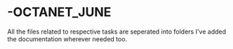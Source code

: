 # -OCTANET_JUNE
All the files related to respective tasks are seperated into folders
I've added the documentation wherever needed too.

